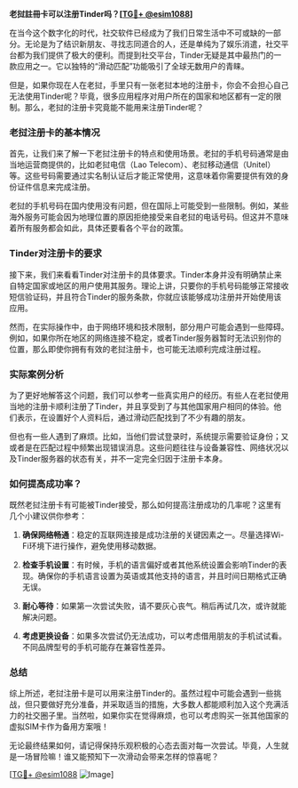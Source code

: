 **老挝註冊卡可以注册Tinder吗？[[TG💪+ @esim1088](https://t.me/s/esim1088)]**

在当今这个数字化的时代，社交软件已经成为了我们日常生活中不可或缺的一部分。无论是为了结识新朋友、寻找志同道合的人，还是单纯为了娱乐消遣，社交平台都为我们提供了极大的便利。而提到社交平台，Tinder无疑是其中最热门的一款应用之一。它以独特的“滑动匹配”功能吸引了全球无数用户的青睐。

但是，如果你现在人在老挝，手里只有一张老挝本地的注册卡，你会不会担心自己无法使用Tinder呢？毕竟，很多应用程序对用户所在的国家和地区都有一定的限制。那么，老挝的注册卡究竟能不能用来注册Tinder呢？

### 老挝注册卡的基本情况

首先，让我们来了解一下老挝注册卡的特点和使用场景。老挝的手机号码通常是由当地运营商提供的，比如老挝电信（Lao Telecom）、老挝移动通信（Unitel）等。这些号码需要通过实名制认证后才能正常使用，这意味着你需要提供有效的身份证件信息来完成注册。

老挝的手机号码在国内使用没有问题，但在国际上可能受到一些限制。例如，某些海外服务可能会因为地理位置的原因拒绝接受来自老挝的电话号码。但这并不意味着所有服务都会如此，具体还要看各个平台的政策。

### Tinder对注册卡的要求

接下来，我们来看看Tinder对注册卡的具体要求。Tinder本身并没有明确禁止来自特定国家或地区的用户使用其服务。理论上讲，只要你的手机号码能够正常接收短信验证码，并且符合Tinder的服务条款，你就应该能够成功注册并开始使用该应用。

然而，在实际操作中，由于网络环境和技术限制，部分用户可能会遇到一些障碍。例如，如果你所在地区的网络连接不稳定，或者Tinder服务器暂时无法识别你的位置，那么即使你拥有有效的老挝注册卡，也可能无法顺利完成注册过程。

### 实际案例分析

为了更好地解答这个问题，我们可以参考一些真实用户的经历。有些人在老挝使用当地的注册卡顺利注册了Tinder，并且享受到了与其他国家用户相同的体验。他们表示，在设置好个人资料后，通过滑动匹配找到了不少有趣的朋友。

但也有一些人遇到了麻烦。比如，当他们尝试登录时，系统提示需要验证身份；又或者是在匹配过程中频繁出现错误消息。这些问题往往与设备兼容性、网络状况以及Tinder服务器的状态有关，并不一定完全归因于注册卡本身。

### 如何提高成功率？

既然老挝注册卡有可能被Tinder接受，那么如何提高注册成功的几率呢？这里有几个小建议供你参考：

1. **确保网络畅通**：稳定的互联网连接是成功注册的关键因素之一。尽量选择Wi-Fi环境下进行操作，避免使用移动数据。
   
2. **检查手机设置**：有时候，手机的语言偏好或者其他系统设置会影响Tinder的表现。确保你的手机语言设置为英语或其他支持的语言，并且时间日期格式正确无误。

3. **耐心等待**：如果第一次尝试失败，请不要灰心丧气。稍后再试几次，或许就能解决问题。

4. **考虑更换设备**：如果多次尝试仍无法成功，可以考虑借用朋友的手机试试看。不同品牌型号的手机可能存在兼容性差异。

### 总结

综上所述，老挝注册卡是可以用来注册Tinder的。虽然过程中可能会遇到一些挑战，但只要做好充分准备，并采取适当的措施，大多数人都能顺利加入这个充满活力的社交圈子里。当然啦，如果你实在觉得麻烦，也可以考虑购买一张其他国家的虚拟SIM卡作为备用方案哦！

无论最终结果如何，请记得保持乐观积极的心态去面对每一次尝试。毕竟，人生就是一场冒险嘛！谁又能预知下一次滑动会带来怎样的惊喜呢？

[[TG💪+ @esim1088](https://t.me/s/esim1088) ![Image](https://i.postimg.cc/4NQfJmqS/Snipaste-2025-05-13-00-14-12.png)]
